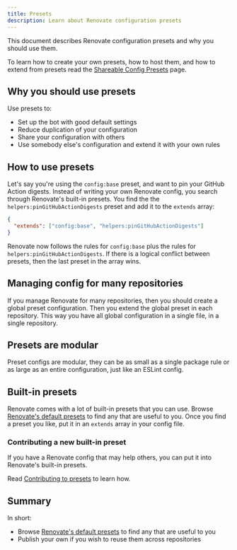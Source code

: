 ```yaml
---
title: Presets
description: Learn about Renovate configuration presets
---
```


This document describes Renovate configuration presets and why you should use them.

To learn how to create your own presets, how to host them, and how to extend from presets read the [Shareable Config Presets](../config-presets.md) page.

## Why you should use presets

Use presets to:

- Set up the bot with good default settings
- Reduce duplication of your configuration
- Share your configuration with others
- Use somebody else's configuration and extend it with your own rules

## How to use presets

Let's say you're using the `config:base` preset, and want to pin your GitHub Action digests.
Instead of writing your own Renovate config, you search through Renovate's built-in presets.
You find the the `helpers:pinGitHubActionDigests` preset and add it to the `extends` array:

```json
{
  "extends": ["config:base", "helpers:pinGitHubActionDigests"]
}
```

Renovate now follows the rules for `config:base` plus the rules for `helpers:pinGitHubActionDigests`.
If there is a logical conflict between presets, then the last preset in the array wins.

## Managing config for many repositories

If you manage Renovate for many repositories, then you should create a global preset configuration.
Then you extend the global preset in each repository.
This way you have all global configuration in a single file, in a single repository.

## Presets are modular

Preset configs are modular, they can be as small as a single package rule or as large as an entire configuration, just like an ESLint config.

## Built-in presets

Renovate comes with a lot of built-in presets that you can use.
Browse [Renovate's default presets](https://docs.renovatebot.com/presets-default/) to find any that are useful to you.
Once you find a preset you like, put it in an `extends` array in your config file.

### Contributing a new built-in preset

If you have a Renovate config that may help others, you can put it into Renovate's built-in presets.

Read [Contributing to presets](https://docs.renovatebot.com/config-presets/#contributing-to-presets) to learn how.

## Summary

In short:

- Browse [Renovate's default presets](https://docs.renovatebot.com/presets-default/) to find any that are useful to you
- Publish your own if you wish to reuse them across repositories
